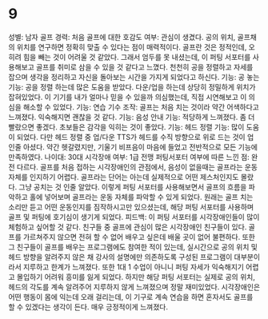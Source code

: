 # 9

성별: 남자
골프 경력: 처음
골프에 대한 호감도 여부: 관심이 생겼다. 공의 위치, 골프채의 위치를 연구하면 정확히 맞출 수 있다는 점이 매력적이다. 골프란 것은 정적인데, 오히려 힘을 빼는 것이 어려울 것 같았다. 그래서 엄두를 못 내셨는데, 이 퍼팅 서포터를 사용해보고 골프를 취미로 삼을 수 있을 것 같다고 느꼈다. 천천히 공을 정렬하고 자세를 잡으며 생각을 정리하고 자신을 돌아보는 시간을 가지게 되었다고 하신다.
기능: 공 놓는 기능: 공을 정렬 하는데 많은 도움을 받았다. 다운/업을 하는데 상당히 정밀하게 위치가 잡혀있었다. 이 기기를 내가 얼마나 믿을 수 있을까 의심했는데, 직접 시연해보고 이 의심을 해소할 수 있었다.
기능: 연습 기수 조작: 골프는 처음 치는 것이라 약간 어색하다고 느껴졌다. 익숙해지면 괜찮을 것 같다.
기능: 음성 안내 기능: 적당하게 느껴졌다. 좀 더 빨랐으면 좋겠다. 초보들은 감각을 익히는 것이 좋았다.
기능: 헤드 정렬 기능: 많이 도움이 되었다. 다만 헤드 정렬 중 업/다운 TTS가 헤드를 수직 방향으로 위로 드는 것이 업 인줄 아셨다. 약간 헷갈렸지만, 기울기 비프음이 마음에 들었고 전반적으로 모든 기능에 만족하였다.
나이대: 30대
시각장애 여부: 1급 전맹
퍼팅서포터 여부에 따른 느낀 점: 완전 다르다. 골프를 처음 접하는 시각장애인의 관점에서, 음성이 없을때는 골프라는 운동 자체를 인지하기 어렵다. 골프라는 단어는 아는데 실제적으로 어떤 제스처인지도 몰랐다. 그냥 공치는 것 인줄 알았다. 이렇게 퍼팅 서포터를 사용해보면서 골프의 흐름을 파악하고 홀에 넣어보며 골프라는 운동 자체를 파악할 수 있게 되었다. 원래는 골프 치는 소리만 듣고 어떤 운동인지를 짐작하시고만 있으셨는데, 해당 퍼팅 서포터를 사용하며 골프 및 퍼팅에 호기심이 생기게 되었다.
피드백: 이 퍼팅 서포터를 시각장애인들이 많이 체험하고 싶어할 것 같다. 친구들 중 골프에 관심이 많은 시각장애인 친구들이 있다. 골프를 가르쳐주지 않으면 전혀 할 수 없어 배우고 싶은데 배울 곳이 없어 불편하다. 또한 그 친구들이 골프를 배우는 프로그램에도 참여한 적이 있는데, 실시간으로 공의 위치 및 헤드 방향을 알려주지 않은 채 강사의 설명에만 의존하도록 구성된 프로그램이 대부분이라서 지루하고 한계가 느껴졌다.  또한 1대 1 수업이 아니니 퍼팅 자세가 익숙해지기 어렵고 몰입하기 어려워 흥미를 잃게 되었다. 하지만 해당 퍼팅 서포터는 실제로 공의 위치, 헤드의 각도를 계속 알려주어 지루하지 않게 느껴졌으며 정말 재미있었다. 시각장애인은 어떤 행동이 몸에 익는데 오래 걸리는데, 이 기구로 계속 연습을 하면 혼자서도 골프를 할 수 있겠다는 생각이 든다. 매우 긍정적이게 느껴졌다.